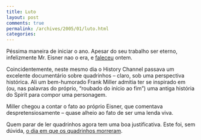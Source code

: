 ```yaml
---
title: Luto
layout: post
comments: true
permalink: /archives/2005/01/luto.html
categories:
---
```

Péssima maneira de iniciar o ano. Apesar do seu trabalho ser eterno, infelizmente Mr. Eisner nao o era, e <a href=http://www.willeisner.com/ >faleceu</a> ontem.

Coincidentemente, neste mesmo dia o History Channel passava um excelente documentário sobre quadrinhos &#8211; claro, sob uma perspectiva histórica. Ali um bem-humorado Frank Miller admitia ter se inspirado em (ou, nas palavras do próprio, &#8220;roubado do início ao fim&#8221;) uma antiga história do Spirit para compor uma personagem.

Miller chegou a contar o fato ao próprio Eisner, que comentava despretensiosamente &#8211; quase alheio ao fato de ser uma lenda viva.

Quem parar de ler quadrinhos agora tem uma boa justificativa. Este foi, sem dúvida, <a href=http://wilstar.com/midi/americanpie.htm>o dia em que os quadrinhos morreram</a>.